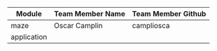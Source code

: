 | Module      | Team Member Name   | Team Member Github |
| ----------- | ------------------ | ------------------ |
| maze        | Oscar Camplin      | campliosca         |
| application |                    |                    |